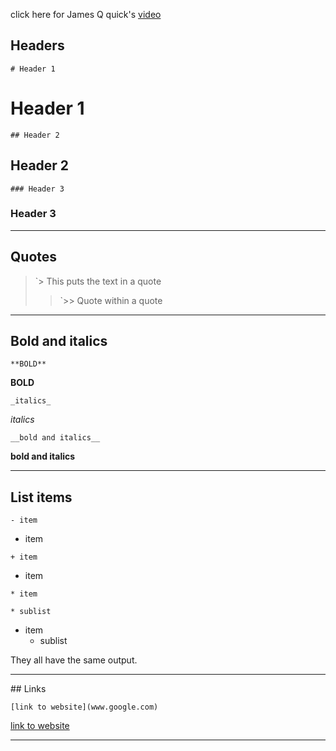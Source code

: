 click here for James Q quick's [video](https://www.youtube.com/watch?v=pTCROLZLhDM&ab_channel=JamesQQuick)

## Headers

`# Header 1`
# Header 1
`## Header 2`
## Header 2
`### Header 3`
### Header 3
---
## Quotes
  
 > `> This puts the text in a quote
 >> `>> Quote within a quote
---
## Bold and italics

`**BOLD**`

**BOLD**

`_italics_`

_italics_

`__bold and italics__`

__bold and italics__

---

## List items
`- item`
- item

`+ item`

+ item


`* item`

`* sublist`

* item
    * sublist

    

They all have the same output.

---

## Links

`[link to website](www.google.com)`

[link to website](www.google.com)

---

